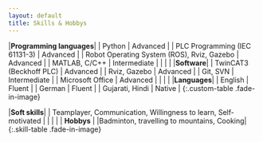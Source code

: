 ```yaml
---
layout: default
title: Skills & Hobbys
---
```

|**Programming languages**|
| Python | Advanced |
| PLC Programming (IEC 61131-3) | Advanced |
| Robot Operating System (ROS), Rviz, Gazebo | Advanced |
| MATLAB, C/C++ | Intermediate |
| | |
|**Software**|
| TwinCAT3 (Beckhoff PLC) | Advanced |
| Rviz, Gazebo  | Advanced |
| Git, SVN  | Intermediate |
| Microsoft Office | Advanced |
| | |
|**Languages**|
| English | Fluent |
| German | Fluent |
| Gujarati, Hindi | Native |
{:.custom-table .fade-in-image}

|**Soft skills**|
| Teamplayer, Communication, Willingness to learn, Self-motivated |
| | |
| **Hobbys** |
|Badminton, travelling to mountains, Cooking|
{:.skill-table .fade-in-image}